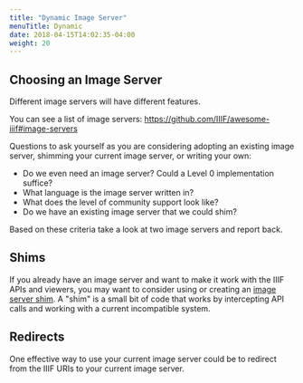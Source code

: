 ```yaml
---
title: "Dynamic Image Server"
menuTitle: Dynamic
date: 2018-04-15T14:02:35-04:00
weight: 20
---
```


## Choosing an Image Server

Different image servers will have different features.

You can see a list of image servers: https://github.com/IIIF/awesome-iiif#image-servers

Questions to ask yourself as you are considering adopting an existing image server, shimming your current image server, or writing your own:

- Do we even need an image server? Could a Level 0 implementation suffice?
- What language is the image server written in?
- What does the level of community support look like?
- Do we have an existing image server that we could shim?

<!-- #backlog:630 questions about choosing an image server -->

Based on these criteria take a look at two image servers and report back.

## Shims

If you already have an image server and want to make it work with the IIIF APIs and viewers, you may want to consider using or creating an [image server shim](https://github.com/IIIF/awesome-iiif#image-server-shims). A "shim" is a small bit of code that works by intercepting API calls and working with a current incompatible system.

## Redirects

One effective way to use your current image server could be to redirect from the IIIF URIs to your current image server.

<!-- #backlog:610 Case study on the Getty's redirect implementation? -->
